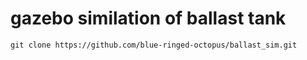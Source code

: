# gazebo similation of ballast tank 
 ```
 git clone https://github.com/blue-ringed-octopus/ballast_sim.git 
 ``` 